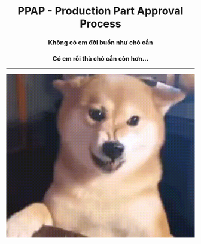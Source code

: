 <div align="center">

# PPAP - Production Part Approval Process

### Không có em đời buồn như chó cắn

### Có em rồi thà chó cắn còn hơn...

---

![Gogogo](https://raw.githubusercontent.com/LibertyTechnologyTeam/ppap/refs/heads/main/.github/assets/gogogo.gif)

</div>
